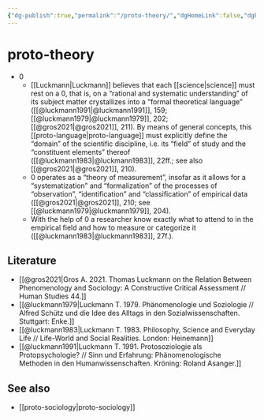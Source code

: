```yaml
---
{"dg-publish":true,"permalink":"/proto-theory/","dgHomeLink":false,"dgPassFrontmatter":false}
---
```


# proto-theory
- 0
	- [[Luckmann|Luckmann]] believes that each [[science|science]] must rest on a 0, that is, on a “rational and systematic understanding” of its subject matter crystallizes into a “formal theoretical language” ([[@luckmann1991|@luckmann1991]], 159; [[@luckmann1979|@luckmann1979]], 202; [[@gros2021|@gros2021]], 211). By means of general concepts, this [[proto-language|proto-language]] must explicitly define the “domain” of the scientific discipline, i.e. its “field” of study and the “constituent elements” thereof ([[@luckmann1983|@luckmann1983]], 22ff.; see also [[@gros2021|@gros2021]], 210).
	- 0 operates as a “theory of measurement”, insofar as it allows for a “systematization” and “formalization” of the processes of “observation”, “identification” and “classification” of empirical data ([[@gros2021|@gros2021]], 210; see [[@luckmann1979|@luckmann1979]], 204).
	- With the help of 0 a researcher know exactly what to attend to in the empirical field and how to measure or categorize it ([[@luckmann1983|@luckmann1983]], 27f.). 


## Literature
- [[@gros2021|Gros A. 2021. Thomas Luckmann on the Relation Between Phenomenology and Sociology: A Constructive Critical Assessment // Human Studies 44.]]
- [[@luckmann1979|Luckmann T. 1979. Phänomenologie und Soziologie // Alfred Schütz und die Idee des Alltags in den Sozialwissenschaften. Stuttgart: Enke.]]
- [[@luckmann1983|Luckmann T. 1983. Philosophy, Science and Everyday Life // Life-World and Social Realities. London: Heinemann]]
- [[@luckmann1991|Luckmann T. 1991. Protosoziologie als Protopsychologie? // Sinn und Erfahrung: Phänomenologische Methoden in den Humanwissenschaften. Kröning: Roland Asanger.]]


## See also
- [[proto-sociology|proto-sociology]]
